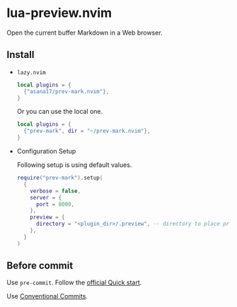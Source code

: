 # lua-preview.nvim

Open the current buffer Markdown in a Web browser.

## Install

- `lazy.nvim`

  ```lua
  local plugins = {
    {"asana17/prev-mark.nvim"},
  }
  ```

  Or you can use the local one.

  ```lua
  local plugins = {
    {"prev-mark", dir = "~/prev-mark.nvim"},
  }
  ```

- Configuration Setup

  Following setup is using default values.

  ```lua
  require("prev-mark").setup(
    {
      verbose = false,
      server = {
        port = 8000,
      },
      preview = {
        directory = "<plugin_dir>/.preview", -- directory to place preview temporaly files
      },
    }
  )
  ```

## Before commit

Use `pre-commit`. Follow the [official Quick start][1].

Use [Conventional Commits][2].

[1]: https://pre-commit.com/index.html#quick-start
[2]: https://www.conventionalcommits.org/en/v1.0.0/
